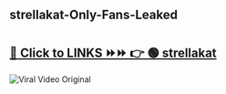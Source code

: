 
 ## strellakat-Only-Fans-Leaked

# <h2><a href="https://clipsfans.com/strellakat&ref=git">🔗 Click to LINKS ⏩⏩ 👉 🟢 strellakat </a></h2>

<a href="https://clipsfans.com/strellakat&ref=git" rel="nofollow" data-target="animated-image.originalLink"><img src="https://i.ibb.co.com/xMMVF88/686577567.gif" alt="Viral Video Original" style="max-width: 100%; display: inline-block;" data-target="animated-image.originalImage"></a>
